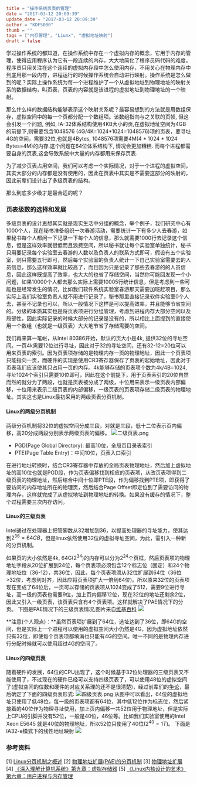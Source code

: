 ```toml
title = "操作系统页表的管理"
date = "2017-03-12 20:09:39"
update_date = "2017-03-12 20:09:39"
author = "KDF5000"
thumb = ""
tags = ["内存管理", "Liunx", "虚拟地址映射"]
draft = false
```
学过操作系统的都知道，在操作系统中存在一个虚拟内存的概念，它用于内存的管理，使得应用程序认为它有一段连续的内存，大大地简化了程序员码代码的难度。程序员只用关注在这个连续的虚拟内存段中怎么使用内存，不用关心在物理内存中到底用那一段内存，进程运行的时候操作系统会自动进行映射。操作系统是怎么做到的呢？实际上操作系统为每一个进程维护了一个从虚拟地址到物理地址的映射关系的数据结构，叫页表，页表的内容就是该进程的虚拟地址到物理地址的一个映射。

那么什么样的数据结构能够表示这个映射关系呢？最容易想到的方法就是用数组保存，虚拟空间中的每一个页都分配一个数组项。该数组指向与之关联的页帧, 但这会引发一个问题, 例如, IA-32体系结构使用4KB大小的页,在虚拟地址空间为4GB的前提下,则需要包含1048576
(4G/4K=1024\*1024=1048576)项的页表，要寻址4G的空间，需要32位,也就是4Bytes, 1048576项需要4M(4 \* 1024 \* 1024 Bytes=4M)的内存.这个问题在64位体系结构下, 情况会更加糟糕. 而每个进程都需要自身的页表,这会导致系统中大量的内存都用来保存页表.

为了减少页表占用空间，我们可以考虑一个实际情况，对于一个进程的虚拟空间，其实大部分的内存都是没有使用的，因此在页表中其实是不需要这部分的映射的，因此前辈们设计出了多级页表的结构。

那么到底多少级才是最合适的呢？

### 页表级数的选择和发展
多级页表的设计思想其实就是现实生活中分组的概念，举个例子，我们研究中心有1000个人，现在秘书准备组织一次春游活动，需要统计一下有多少人去春游，如果秘书每个人都问一下记录一下每个人的信息，那么就需要1000行去记录这个信息，但是这样效率就很低而且浪费空间，所以秘书就让每个实验室单独统计，秘书只用要记录每个实验室去春游的人数以及负责人的联系方式即可，假设有五个实验室，则只需要五行即可，然后每个实验室的负责人统计一下自己实验室需要去的人员信息，那么这样效率就比较高了，而且因为只是记录了那些去春游的的人员信息，因此这样既提高了效率，也大大的也省了存储空间，当然你可能回发现一个小问题，如果10000个人都去那么实际上需要10005行统计信息，但是考虑到一些可能也是经常发生的情况，比如我们软件系统实验室春游那天需要加班赶项目，那么实际上我们实验室负责人就不用进行记录了，秘书那里直接记录软件实验室0个人去，甚至不记录也可以，所以一般情况下这样是可以提高效率，并且能够节省空间的。分级的本质其实也是将页表项进行分组管理，考虑到进程内存大部分空闲以及局部性，因此实际记录的时候大部分的记录是没有的，所以相比上面提到的直接使用一个数组（也就是一级页表）大大地节省了存储需要的空间。

我们再来算一笔帐，从Intel 80386开始，默认的页大小是4k, 提供32位的寻址空间。一页4k需要12位进行寻址，因此对于32的寻址空间，还有32-12=20位可以用来页表的索引。因为页表项存储的是物理内存一页的物理地址，因此一个页表项只能指向一页，而硬件的实现是使用CR3寄存器保存了页表的起始地址，因此对于页表我们应该使其只占用一页的内存。4k能够存储的页表项个数为4k/4B=1024, 寻址1024个索引只需要10位即可，因此在这个前提下，用于页表索引的20位自然而然的就分为了两段，也就是页表被分成了两级，十位用来表示一级页表内部偏移，十位用来表示二级页表的内部偏移，一级页表的页表项存储二级页表的物理地址。其实这也是Linux最初采用的两级页表分页机制。

#### Linux的两级分页机制
两级分页机制将32位的虚拟空间分成三段，对就是三段，低十二位表示页内偏移，高20分成两段分别表示两级页表的偏移。
![二级页表.png](@media/archive/blog/images/二级页表.png)
* PGD(Page Global Directory): 最高10位，全局页目录表索引
* PTE(Page Table Entry)：中间10位，页表入口索引

在进行地址转换时，结合CR3寄存器中存放的全局页表物理地址，然后加上虚拟地址的高10位也就是PGD段，作为页表偏移找到相应的页表项，从改页表项得到二级页表的物理地址，然后结合中间十位即PTE段，作为偏移找到PTE项，即获得了要访问的内存地址所在的物理页，然后结合Page Offset即定位到了需要访问的物理内存，这样就完成了从虚拟地址到物理地址的转换。如果没有缓存的情况下，整个过程需要三次内存访问。

#### Linux的三级页表
Intel通过在处理器上把管脚数从32增加到36，以提高处理器的寻址能力，使其达到$2^{36}=64GB$，但是linux依然使用32位的虚拟寻址空间，为此，需引入一种新的分页机制。

如果页的大小依然是4k, 64G($2^{34}$)的内存可以分为$2^{24}$个页框，然后页表项的物理地址字段从20位扩展到24位，每个页表项必须包含12个标志位（固定）和24个物理地址位（36-12），共36位，因此，每个页表项须从32位扩展到64位（36位>32位，考虑到对齐，因此应将页表项扩大一倍到64位)。所以原来32位的页表项现在变成了64位后，一页可以存储的页表项从1024变成了512，需要9位进行寻址，高一级的页表也需要9位，加上页内偏移12位，现在32位的地址还剩余2位，因此又引入一级页表，该页表只含有4个页表项。这样就解决了PAE情况下的分页。
下图是PAE情况下的三级页表情况,图片来自[维基百科](https://zh.wikipedia.org/wiki/物理地址扩展)
![](@media/archive/blog/images/三级页表.png)

**注意(个人观点)：**虽然页表项扩展到了64位，选址达到了36位，即64G的空间，但是实际上一个进程可以使用的虚拟空间大小仍然是4G，因为虚拟地址依然只有32位，即使每个页表项都填满也只能有4G的空间。唯一不同的是物理内存进行分配时候就可以使用超过4G的空间了。

#### Linux的四级页表
随着硬件的发展，64位的CPU出现了，这个时候基于32位处理器的三级页表又不能使用了，不过现在的硬件已经可以支持四级页表了，可以使用48位的虚拟空间了(虚拟空间的位数和硬件的对应关系理的还不是很清楚)，经过前辈们的[争论](https://github.com/gatieme/LDD-LinuxDeviceDrivers/blob/master/study/kernel/02-memory/02-pagetable/01-develop/README.md)，最后确定了下面的四级页表形式:
![四级页表.png](@media/archive/blog/images/四级页表.png)
从图中可以看出，64位的虚拟地址只使用了低48位，每一级的页表项都有64位，其中低12位作为标志位，然后紧接着的40位作为物理寻址使用，加上页内偏移一共52位用于物理地址，但是实际上CPU的引脚并没有52位，一般是40位，46位等。比如我们实验室使用的Intel Xeon E5645 就是40位的物理地址，所以52位只使用了40位($2^{40}=1T$)。
下面是IA32-e模式下的线性地址映射
![](@media/archive/blog/images/线性地址映射.png)

### 参考资料
[1] [Linux分页机制之概述](https://github.com/gatieme/LDD-LinuxDeviceDrivers/blob/master/study/kernel/02-memory/02-pagetable/01-develop/README.md)
[2] [物理地址扩展(PAE)的分页机制](http://blog.csdn.net/trochiluses/article/details/12853027)
[3] [物理地址扩展](https://zh.wikipedia.org/wiki/物理地址扩展)
[4] [《深入理解计算机系统》第九章：虚拟存储器](https://book.douban.com/subject/5333562/)
[5] [《Linux内核设计的艺术》第六章：用户进程与内存管理](https://book.douban.com/subject/24708145/)

